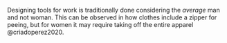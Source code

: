 Designing tools for work is traditionally done considering the *average* man and not woman. This can be observed in how clothes include a zipper for peeing, but for women it may require taking off the entire apparel @criadoperez2020. 


